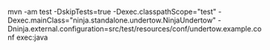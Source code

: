mvn -am test -DskipTests=true -Dexec.classpathScope="test" -Dexec.mainClass="ninja.standalone.undertow.NinjaUndertow" -Dninja.external.configuration=src/test/resources/conf/undertow.example.conf exec:java
